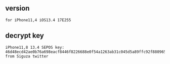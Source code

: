 ## version
    for iPhone11,4 iOS13.4 17E255
## decrypt key
    iPhone11,8 13.4 SEPOS key: 46d48ecd42ae0b76a698eacf8446f8226688e0f54a1263ab31c045d5a89ffc92f880965c4ca29f93bd395f35d80033e6 from Siguza twitter
